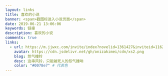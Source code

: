 ```yaml
---
layout: links
title: 喜欢的小说
banner: <span>戳图标进入小说页面</span>
date: 2019-06-21 13:06:06
keywords: 链接
description: 喜欢的小说
comments: true
links:
  - url: https://m.jjwxc.com/invite/index?novelid=1361427&inviteid=11626793
    avatar: https://cdn.jsdelivr.net/gh/onizakimei/cdn/xs2.png
    blog: 怨气撞铃
    desc: 这串风铃，只能被死人的怨气撞响
    color: "#0078e7" # 代表色
---
```

